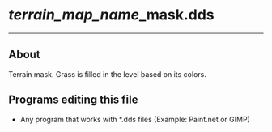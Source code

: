 # *terrain_map_name*_mask.dds

___

## About

Terrain mask. Grass is filled in the level based on its colors.

## Programs editing this file

- Any program that works with *.dds files (Example: Paint.net or GIMP)
